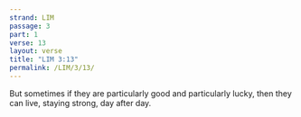 ```yaml
---
strand: LIM
passage: 3
part: 1
verse: 13
layout: verse
title: "LIM 3:13"
permalink: /LIM/3/13/
---
```

But sometimes if they are particularly good and particularly lucky, then they can live, staying strong, day after day.
